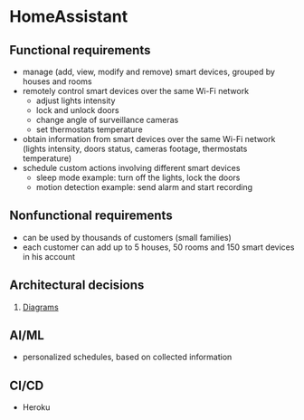 # HomeAssistant
## Functional requirements
 - manage (add, view, modify and remove) smart devices, grouped by houses and rooms  
 - remotely control smart devices over the same Wi-Fi network  
	- adjust lights intensity  
	- lock and unlock doors  
	- change angle of surveillance cameras  
	- set thermostats temperature  
 - obtain information from smart devices over the same Wi-Fi network (lights intensity, doors status, cameras footage, thermostats temperature)  
 - schedule custom actions involving different smart devices  
	 - sleep mode example: turn off the lights, lock the doors  
	 - motion detection example: send alarm and start recording
## Nonfunctional requirements
- can be used by thousands of customers (small families)  
- each customer can add up to 5 houses, 50 rooms and 150 smart devices in his account
## Architectural decisions
1. [Diagrams](https://github.com/georgiana-ojoc/HomeAssistant/tree/documentation/Diagrams/1)
## AI/ML
 - personalized schedules, based on collected information
## CI/CD
 - Heroku
